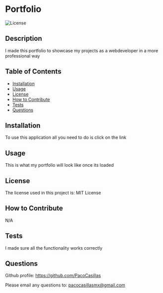 # Portfolio

![License](https://img.shields.io/badge/license-MIT%20License-lightblue.svg)

## Description

I made this portfolio to showcase my projects as a webdeveloper in a more professional way

## Table of Contents

- [Installation](#installation)
- [Usage](#usage)
- [License](#license)
- [How to Contribute](#how-to-contribute)
- [Tests](#tests)
- [Questions](#questions)

## Installation

To use this application all you need to do is click on the link

## Usage

This is what my portfolio will look like once its loaded


## License

The license used in this project is: MIT License

## How to Contribute

N/A

## Tests

I made sure all the functionality works correctly

## Questions

Github profile: https://github.com/PacoCasillas

Please email any questions to: pacocasillasmx@gmail.com